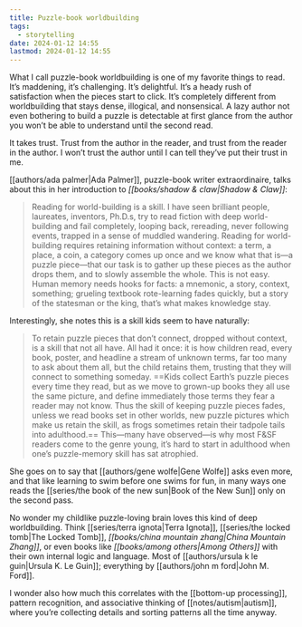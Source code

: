 ```yaml
---
title: Puzzle-book worldbuilding
tags:
  - storytelling
date: 2024-01-12 14:55
lastmod: 2024-01-12 14:55
---
```

What I call puzzle-book worldbuilding is one of my favorite things to read. It’s maddening, it’s challenging. It’s delightful. It’s a heady rush of satisfaction when the pieces start to click. It’s completely different from worldbuilding that stays dense, illogical, and nonsensical. A lazy author not even bothering to build a puzzle is detectable at first glance from the author you won’t be able to understand until the second read.

It takes trust. Trust from the author in the reader, and trust from the reader in the author. I won’t trust the author until I can tell they’ve put their trust in me.

[[authors/ada palmer|Ada Palmer]], puzzle-book writer extraordinaire, talks about this in her introduction to *[[books/shadow & claw|Shadow & Claw]]*:

> Reading for world-building is a skill. I have seen brilliant people, laureates, inventors, Ph.D.s, try to read fiction with deep world-building and fail completely, looping back, rereading, never following events, trapped in a sense of muddled wandering. Reading for world-building requires retaining information without context: a term, a place, a coin, a category comes up once and we know what that is—a puzzle piece—that our task is to gather up these pieces as the author drops them, and to slowly assemble the whole. This is not easy. Human memory needs hooks for facts: a mnemonic, a story, context, something; grueling textbook rote-learning fades quickly, but a story of the statesman or the king, that’s what makes knowledge stay.

Interestingly, she notes this is a skill kids seem to have naturally: 

> To retain puzzle pieces that don’t connect, dropped without context, is a skill that not all have. All had it once: it is how children read, every book, poster, and headline a stream of unknown terms, far too many to ask about them all, but the child retains them, trusting that they will connect to something someday. ==Kids collect Earth’s puzzle pieces every time they read, but as we move to grown-up books they all use the same picture, and define immediately those terms they fear a reader may not know. Thus the skill of keeping puzzle pieces fades, unless we read books set in other worlds, new puzzle pictures which make us retain the skill, as frogs sometimes retain their tadpole tails into adulthood.== This—many have observed—is why most F&SF readers come to the genre young, it’s hard to start in adulthood when one’s puzzle-memory skill has sat atrophied.

She goes on to say that [[authors/gene wolfe|Gene Wolfe]] asks even more, and that like learning to swim before one swims for fun, in many ways one reads the [[series/the book of the new sun|Book of the New Sun]] only on the second pass.

No wonder my childlike puzzle-loving brain loves this kind of deep worldbuilding. Think [[series/terra ignota|Terra Ignota]], [[series/the locked tomb|The Locked Tomb]], *[[books/china mountain zhang|China Mountain Zhang]]*, or even books like *[[books/among others|Among Others]]* with their own internal logic and language. Most of [[authors/ursula k le guin|Ursula K. Le Guin]]; everything by [[authors/john m ford|John M. Ford]].

I wonder also how much this correlates with the [[bottom-up processing]], pattern recognition, and associative thinking of [[notes/autism|autism]], where you’re collecting details and sorting patterns all the time anyway.